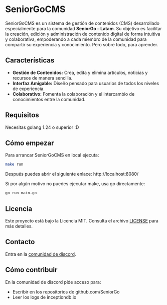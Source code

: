 # SeniorGoCMS

SeniorGoCMS es un sistema de gestión de contenidos (CMS) desarrollado especialmente para la comunidad **SeniorGo – Latam**. Su objetivo es facilitar la creación, edición y administración de contenido digital de forma intuitiva y colaborativa, empoderando a cada miembro de la comunidad para compartir su experiencia y conocimiento. Pero sobre todo, para aprender.

## Características

- **Gestión de Contenidos:** Crea, edita y elimina artículos, noticias y recursos de manera sencilla.
- **Interfaz Amigable:** Diseño pensado para usuarios de todos los niveles de experiencia.
- **Colaborativo:** Fomenta la colaboración y el intercambio de conocimientos entre la comunidad.

## Requisitos

Necesitas golang 1.24 o superior :D

## Cómo empezar

Para arrancar SeniorGoCMS en local ejecuta:

```sh
make run
```

Después puedes abrir el siguiente enlace: http://localhost:8080/

Si por algún motivo no puedes ejecutar make, usa go directamente:

```sh
go run main.go
```

## Licencia
Este proyecto está bajo la Licencia MIT. Consulta el archivo [LICENSE](./LICENSE) para más detalles.


## Contacto

Entra en la [comunidad de discord](https://discord.com/channels/1235789126033477632/1242312465052602438). 

## Cómo contribuir

En la comunidad de discord pide acceso para:
* Escribir en los repositorios de github.com/SeniorGo
* Leer los logs de inceptiondb.io

